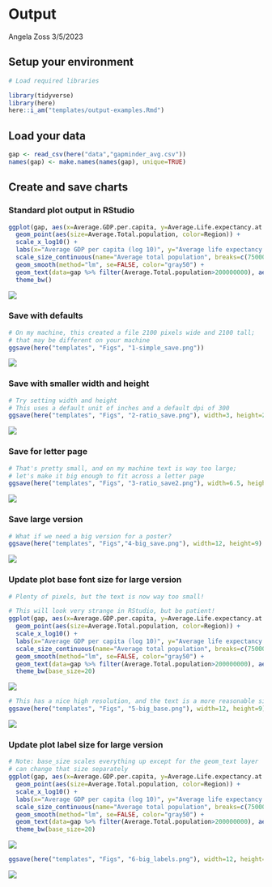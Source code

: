 Output
================
Angela Zoss
3/5/2023

## Setup your environment

``` r
# Load required libraries

library(tidyverse)
library(here)
here::i_am("templates/output-examples.Rmd")
```

## Load your data

``` r
gap <- read_csv(here("data","gapminder_avg.csv"))
names(gap) <- make.names(names(gap), unique=TRUE)
```

## Create and save charts

### Standard plot output in RStudio

``` r
ggplot(gap, aes(x=Average.GDP.per.capita, y=Average.Life.expectancy.at.birth)) +
  geom_point(aes(size=Average.Total.population, color=Region)) +
  scale_x_log10() + 
  labs(x="Average GDP per capita (log 10)", y="Average life expectancy at birth", title="Averages across all years of the traditional Gapminder dataset") +
  scale_size_continuous(name="Average total population", breaks=c(7500000,75000000,750000000),labels=c("7.5 million","75 million","750 million")) +
  geom_smooth(method="lm", se=FALSE, color="gray50") +
  geom_text(data=gap %>% filter(Average.Total.population>200000000), aes(label=Country)) +
  theme_bw()
```

![](output-examples_files/figure-gfm/unnamed-chunk-3-1.png)<!-- -->

### Save with defaults

``` r
# On my machine, this created a file 2100 pixels wide and 2100 tall; 
# that may be different on your machine
ggsave(here("templates", "Figs", "1-simple_save.png"))
```

![](Figs/1-simple_save.png)

### Save with smaller width and height

``` r
# Try setting width and height
# This uses a default unit of inches and a default dpi of 300
ggsave(here("templates", "Figs", "2-ratio_save.png"), width=3, height=2)
```

![](Figs/2-ratio_save.png)

### Save for letter page

``` r
# That's pretty small, and on my machine text is way too large; 
# let's make it big enough to fit across a letter page
ggsave(here("templates", "Figs", "3-ratio_save2.png"), width=6.5, height=4.25)
```

![](Figs/3-ratio_save2.png)

### Save large version

``` r
# What if we need a big version for a poster?
ggsave(here("templates", "Figs","4-big_save.png"), width=12, height=9)
```

![](Figs/4-big_save.png)

### Update plot base font size for large version

``` r
# Plenty of pixels, but the text is now way too small!

# This will look very strange in RStudio, but be patient!
ggplot(gap, aes(x=Average.GDP.per.capita, y=Average.Life.expectancy.at.birth)) +
  geom_point(aes(size=Average.Total.population, color=Region)) +
  scale_x_log10() + 
  labs(x="Average GDP per capita (log 10)", y="Average life expectancy at birth", title="Averages across all years of the traditional Gapminder dataset") +
  scale_size_continuous(name="Average total population", breaks=c(7500000,75000000,750000000),labels=c("7.5 million","75 million","750 million")) +
  geom_smooth(method="lm", se=FALSE, color="gray50") +
  geom_text(data=gap %>% filter(Average.Total.population>200000000), aes(label=Country)) +
  theme_bw(base_size=20)
```

![](output-examples_files/figure-gfm/unnamed-chunk-8-1.png)<!-- -->

``` r
# This has a nice high resolution, and the text is a more reasonable size
ggsave(here("templates", "Figs", "5-big_base.png"), width=12, height=9)
```

![](Figs/5-big_base.png)

### Update plot label size for large version

``` r
# Note: base_size scales everything up except for the geom_text layer
# can change that size separately
ggplot(gap, aes(x=Average.GDP.per.capita, y=Average.Life.expectancy.at.birth)) +
  geom_point(aes(size=Average.Total.population, color=Region)) +
  scale_x_log10() + 
  labs(x="Average GDP per capita (log 10)", y="Average life expectancy at birth", title="Averages across all years of the traditional Gapminder dataset") +
  scale_size_continuous(name="Average total population", breaks=c(7500000,75000000,750000000),labels=c("7.5 million","75 million","750 million")) +
  geom_smooth(method="lm", se=FALSE, color="gray50") +
  geom_text(data=gap %>% filter(Average.Total.population>200000000), aes(label=Country), size=10) +
  theme_bw(base_size=20)
```

![](output-examples_files/figure-gfm/unnamed-chunk-9-1.png)<!-- -->

``` r
ggsave(here("templates", "Figs", "6-big_labels.png"), width=12, height=9)
```

![](Figs/6-big_labels.png)

